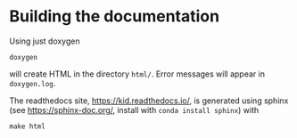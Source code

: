 Building the documentation
==========================

Using just doxygen
```
doxygen
```
will create HTML in the directory `html/`. Error messages will appear in `doxygen.log`.

The readthedocs site, https://kid.readthedocs.io/, is generated using sphinx (see https://sphinx-doc.org/, install with `conda install sphinx`) with
```
make html
```
